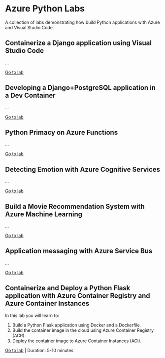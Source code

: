 # Azure Python Labs

A collection of labs demonstrating how build Python applications with Azure and Visual Studio Code.

## Containerize a Django application using Visual Studio Code

...

[Go to lab](1-vscode-django/README.md)

## Developing a Django+PostgreSQL application in a Dev Container

...

[Go to lab](1-vscode-django-postgres/README.md)

## Python Primacy on Azure Functions

...

[Go to lab](1-python-functions/README.md)

## Detecting Emotion with Azure Cognitive Services

...

[Go to lab](1-cognitive-services-face/README.md)

## Build a Movie Recommendation System with Azure Machine Learning

...

[Go to lab](1-azureml-movie-recommendation/README.md)

## Application messaging with Azure Service Bus

...

[Go to lab](1-service-bus-messaging/README.md)

## Containerize and Deploy a Python Flask application with Azure Container Registry and Azure Container Instances

In this lab you will learn to:
1. Build a Python Flask application using Docker and a Dockerfile.
2. Build the container image in the cloud using Azure Container Registry (ACR).
3. Deploy the container image to Azure Container Instances (ACI).

[Go to lab](1-app-hello-flask/README.md) | Duration: 5-10 minutes
